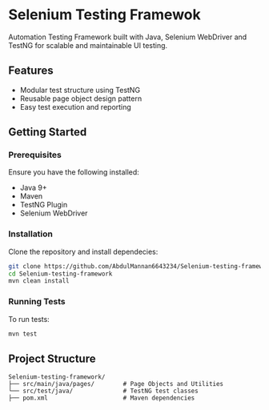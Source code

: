 
# Selenium Testing Framewok
Automation Testing Framework built with Java, Selenium WebDriver and TestNG for scalable and maintainable UI testing.

## Features
- Modular test structure using TestNG
- Reusable page object design pattern
- Easy test execution and reporting

## Getting Started
### Prerequisites
Ensure you have the following installed:
- Java 9+
- Maven
- TestNG Plugin
- Selenium WebDriver
### Installation
Clone the repository and install dependecies:
```bash
git clone https://github.com/AbdulMannan6643234/Selenium-testing-framework.git
cd Selenium-testing-framework
mvn clean install
```
### Running Tests
To run tests:
```bash
mvn test
```
## Project Structure

```text
Selenium-testing-framework/
├── src/main/java/pages/        # Page Objects and Utilities
└── src/test/java/              # TestNG test classes
├── pom.xml                     # Maven dependencies
